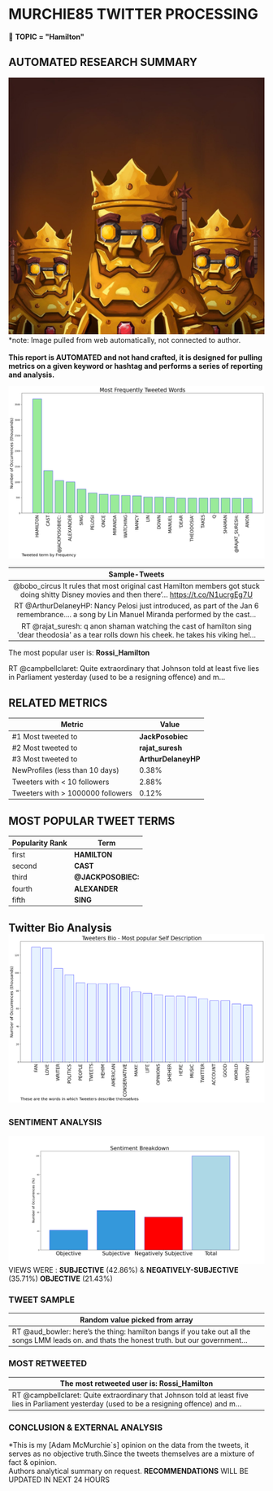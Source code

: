 # MURCHIE85 TWITTER PROCESSING 
&#x1F34E; **TOPIC = "Hamilton"**

## AUTOMATED RESEARCH SUMMARY

![image](assets/2022-01-06hashtagImage.png)*note: Image pulled from web automatically, not connected to author.
<br></br>
<b> This report is AUTOMATED and not hand crafted, it is designed for pulling metrics on a given keyword or hashtag and performs a series of reporting and analysis.</b>



![image](assets/2022-01-06TWEETS.png)



|                **Sample-Tweets**        |
| :-------------: |
| @bobo_circus It rules that most original cast Hamilton members got stuck doing shitty Disney movies and then there’… https://t.co/N1ucrgEg7U |
| RT @ArthurDelaneyHP: Nancy Pelosi just introduced, as part of the Jan 6 remembrance.... a song by Lin Manuel Miranda performed by the cast… |
| RT @rajat_suresh: q anon shaman watching the cast of hamilton sing 'dear theodosia' as a tear rolls down his cheek. he takes his viking hel… |

The most popular user is: **Rossi_Hamilton**
<div class="alert alert-block alert-danger"> RT @campbellclaret: Quite extraordinary that Johnson told at least five lies in Parliament yesterday (used to be a resigning offence) and m…</div>

## RELATED METRICS<br>
| Metric | Value |
| ------------- | ------------- |
| #1 Most tweeted to  | **JackPosobiec** |
| #2 Most tweeted to  | **rajat_suresh** |
| #3 Most tweeted to  | **ArthurDelaneyHP** |
| NewProfiles (less than 10 days) | 0.38%  |
| Tweeters with < 10 followers  | 2.88%|
| Tweeters with > 1000000 followers  | 0.12%  |



## MOST POPULAR TWEET TERMS 


| Popularity Rank  | Term |
| ------------- | ------------- |
| first  | **HAMILTON**  |
| second  | **CAST**  |
| third  | **@JACKPOSOBIEC:** |
| fourth  | **ALEXANDER**  |
| fifth  | **SING**  |


## Twitter Bio Analysis![image](assets/2022-01-06BIO.png)
### SENTIMENT ANALYSIS
![image](assets/2022-01-06sentiment.png)
VIEWS WERE : **SUBJECTIVE**  (42.86%) & **NEGATIVELY-SUBJECTIVE** (35.71%) **OBJECTIVE** (21.43%)

### TWEET SAMPLE 
| Random value picked from array |
| ------------- |
|RT @aud_bowler: here’s the thing: hamilton bangs if you take out all the songs LMM leads on. and thats the honest truth. but our government… |

### MOST RETWEETED 

| The most retweeted user is: **Rossi_Hamilton**  |
| ------------- |
| RT @campbellclaret: Quite extraordinary that Johnson told at least five lies in Parliament yesterday (used to be a resigning offence) and m… |

### CONCLUSION & EXTERNAL ANALYSIS

*This is my [Adam McMurchie`s] opinion on the data from the tweets, it serves as no objective truth.Since the tweets themselves are a mixture of fact & opinion.<br>
Authors analytical summary on request.
**RECOMMENDATIONS** WILL BE UPDATED IN NEXT  24 HOURS <br>